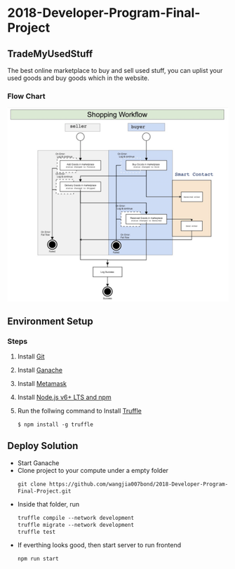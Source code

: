 # 2018-Developer-Program-Final-Project

## TradeMyUsedStuff
The best online marketplace to buy and sell used stuff, you can uplist your used goods and buy goods which in the website.

### Flow Chart
![flowchart][flowchart]

## Environment Setup

### Steps
1. Install [Git](https://git-scm.com/book/en/v2/Getting-Started-Installing-Git)
1. Install [Ganache](https://truffleframework.com/ganache)
1. Install [Metamask](https://metamask.io/)
1. Install [Node.js v6+ LTS and npm](https://nodejs.org/en/)
1. Run the follwing command to Install [Truffle](https://truffleframework.com/docs/truffle/getting-started/installation)

    ```
    $ npm install -g truffle
    ```

## Deploy Solution

- Start Ganache
- Clone project to your compute under a empty folder
    ```
    git clone https://github.com/wangjia007bond/2018-Developer-Program-Final-Project.git
    ```
- Inside that folder, run
    ```
    truffle compile --network development
    truffle migrate --network development
    truffle test
    ```
- If everthing looks good, then start server to run frontend
    ```
    npm run start
    ```

[flowchart]: README-resources/marketplace.png